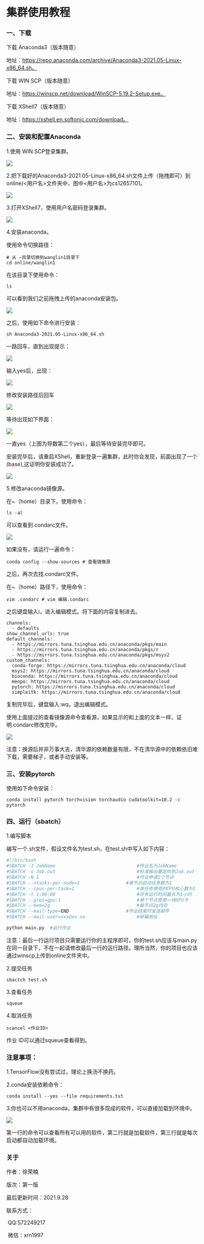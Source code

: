 # 集群使用教程

### 一、下载

下载 Anaconda3（版本随意）

地址：https://repo.anaconda.com/archive/Anaconda3-2021.05-Linux-x86_64.sh。

下载 WIN SCP（版本随意）

地址：https://winscp.net/download/WinSCP-5.19.2-Setup.exe。

下载 XShell7（版本随意）

地址：https://xshell.en.softonic.com/download。

### 二、安装和配置Anaconda

1.使用 WIN SCP登录集群。

![](winscp登录界面.png)

2.把下载好的Anaconda3-2021.05-Linux-x86_64.sh文件上传（拖拽即可）到online/<用户名>文件夹中，图中<用户名>为cs12657101。

![](winscp拖拽界面.png)

3.打开XShell7，使用用户名密码登录集群。

![](xshell7登录界面.png)

4.安装anaconda。

使用命令切换路径：

```shell
# 从 ~目录切换到wanglin1目录下
cd online/wanglin1
```

在该目录下使用命令：

```shell
ls
```

可以看到我们之前拖拽上传的anaconda安装包。

![](ls显示界面.png)

之后，使用如下命令进行安装：

```shell
sh Anaconda3-2021.05-Linux-x86_64.sh
```

一路回车，直到出现提示：

![](yes.png)

输入yes后，出现：

![](enter.png)

修改安装路径后回车

![](修改安装路径.png)

等待出现如下界面：

![](123.png)

一直yes（上图为导数第二个yes），最后等待安装完毕即可。

安装完毕后，请重启XShell，重新登录一遍集群，此时你会发现，前面出现了一个(base),这证明你安装成功了。

![](anaconda安装完毕.png)

5.修改anaconda镜像源。

在~（home）目录下，使用命令：

```shell
ls -al
```

可以查看到.condarc文件。

![](找到配置文件.png)

如果没有，请运行一遍命令：

```shell
conda config --show-sources # 查看镜像源
```

之后，再次去找.condarc文件。

在~（home）路径下，使用命令：

```shell
vim .condarc # vim 编辑.condarc
```

之后键盘输入i，进入编辑模式。将下面的内容复制进去。

```shell
channels:
  - defaults
show_channel_urls: true
default_channels:
  - https://mirrors.tuna.tsinghua.edu.cn/anaconda/pkgs/main
  - https://mirrors.tuna.tsinghua.edu.cn/anaconda/pkgs/r
  - https://mirrors.tuna.tsinghua.edu.cn/anaconda/pkgs/msys2
custom_channels:
  conda-forge: https://mirrors.tuna.tsinghua.edu.cn/anaconda/cloud
  msys2: https://mirrors.tuna.tsinghua.edu.cn/anaconda/cloud
  bioconda: https://mirrors.tuna.tsinghua.edu.cn/anaconda/cloud
  menpo: https://mirrors.tuna.tsinghua.edu.cn/anaconda/cloud
  pytorch: https://mirrors.tuna.tsinghua.edu.cn/anaconda/cloud
  simpleitk: https://mirrors.tuna.tsinghua.edu.cn/anaconda/cloud
```

复制完毕后，键盘输入:wq，退出编辑模式。

使用上面提过的查看镜像源命令查看源，如果显示的和上面的文本一样，证明.condarc修改完毕。

![](查看源.png)

注意：换源后并非万事大吉，清华源的依赖数量有限，不在清华源中的依赖依旧难下载，需要梯子，或者手动安装等。

### 三、安装pytorch

使用如下命令安装：

```shell
conda install pytorch torchvision torchaudio cudatoolkit=10.2 -c pytorch
```

### 四、运行（sbatch）

1.编写脚本

编写一个.sh文件，假设文件名为test.sh，在test.sh中写入如下内容：

```bash
#!/bin/bash
#SBATCH -J JobName								#作业名为JobName
#SBATCH -o Job.out								#标准输出重定向到Job.out
#SBATCH -N 1									#作业申请1个节点
#SBATCH --ntasks-per-node=1					#单节点启动任务数为1
#SBATCH --cpus-per-task=1						#单任务使用的CPU核心数为1
#SBATCH -t 1:00:00								#任务运行时间最长为1小时
#SBATCH --gres=gpu:1							#单个节点使用一块GPU卡
#SBATCH --mem=2g								#每节点2g内存
#SBATCH --mail-type=END						#作业结束时发送邮件
#SBATCH --mail-user=xxx@xx.xx					#邮箱地址

python main.py 	#运行作业
```

注意：最后一行运行项目只需要运行你的主程序即可，你的test.sh应该与main.py在同一目录下，不在一起请修改最后一行的运行路径。理所当然，你的项目也应该通过winscp上传到online文件夹中。

2.提交任务

```shell
sbactch test.sh
```

3.查看任务

```shell
squeue
```

4.取消任务

```
scancel <作业ID>
```

作业 ID可以通过squeue查看得到。

### 注意事项：

1.TensorFlow没有尝试过，理论上换汤不换药。

2.conda安装依赖命令：

```shell
conda install --yes --file requirements.txt
```

3.你也可以不用anaconda，集群中有很多现成的软件，可以直接加载到环境中。

![](moduleload.png)

第一行的命令可以查看所有可以用的软件，第二行就是加载软件，第三行就是每次启动都自动加载环境。

### 关于

作者：徐荣楠

版次：第一版

最后更新时间：2021.9.28

联系方式：

​	QQ:572249217

​	微信：xrn1997
